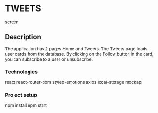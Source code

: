 # TWEETS
screen
## Description
The application has 2 pages Home and Tweets. The Tweets page loads user cards from the database. By clicking on the Follow button in the card, you can subscribe to a user or unsubscribe.

### Technologies
react
react-router-dom
styled-emotions
axios
local-storage
mockapi
### Project setup
npm install npm start